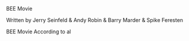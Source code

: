 BEE Movie

Written by Jerry Seinfeld & Andy Robin & Barry Marder & Spike Feresten


BEE Movie
According to al